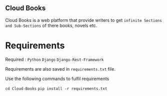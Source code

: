 ## Cloud Books
Cloud Books is a web platform that provide writers to get `infinite Sections and Sub-Sections` of there books, novels etc.

# Requirements
Required : `Python`  `Django`  `Django-Rest-Framework`

Requirements are also saved in `requirements.txt` file.

Use the following commands to fulfil requirements 

```cd Cloud-Books```
```pip install -r requirements.txt ```

